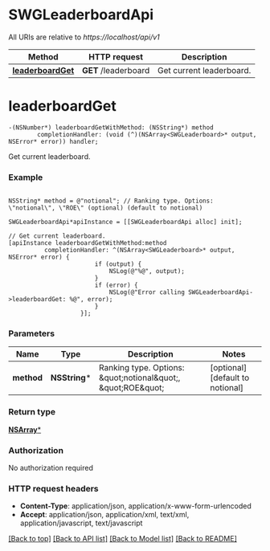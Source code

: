 # SWGLeaderboardApi

All URIs are relative to *https://localhost/api/v1*

Method | HTTP request | Description
------------- | ------------- | -------------
[**leaderboardGet**](SWGLeaderboardApi.md#leaderboardget) | **GET** /leaderboard | Get current leaderboard.


# **leaderboardGet**
```objc
-(NSNumber*) leaderboardGetWithMethod: (NSString*) method
        completionHandler: (void (^)(NSArray<SWGLeaderboard>* output, NSError* error)) handler;
```

Get current leaderboard.

### Example 
```objc

NSString* method = @"notional"; // Ranking type. Options: \"notional\", \"ROE\" (optional) (default to notional)

SWGLeaderboardApi*apiInstance = [[SWGLeaderboardApi alloc] init];

// Get current leaderboard.
[apiInstance leaderboardGetWithMethod:method
          completionHandler: ^(NSArray<SWGLeaderboard>* output, NSError* error) {
                        if (output) {
                            NSLog(@"%@", output);
                        }
                        if (error) {
                            NSLog(@"Error calling SWGLeaderboardApi->leaderboardGet: %@", error);
                        }
                    }];
```

### Parameters

Name | Type | Description  | Notes
------------- | ------------- | ------------- | -------------
 **method** | **NSString***| Ranking type. Options: \&quot;notional\&quot;, \&quot;ROE\&quot; | [optional] [default to notional]

### Return type

[**NSArray<SWGLeaderboard>***](SWGLeaderboard.md)

### Authorization

No authorization required

### HTTP request headers

 - **Content-Type**: application/json, application/x-www-form-urlencoded
 - **Accept**: application/json, application/xml, text/xml, application/javascript, text/javascript

[[Back to top]](#) [[Back to API list]](../README.md#documentation-for-api-endpoints) [[Back to Model list]](../README.md#documentation-for-models) [[Back to README]](../README.md)

